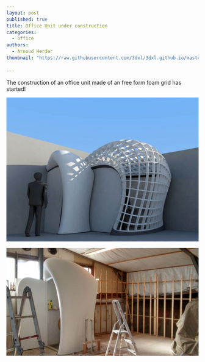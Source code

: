```yaml
---
layout: post
published: true
title: Office Unit under construction
categories:
  - office
authors:
  - Arnoud Herder
thumbnail: "https://raw.githubusercontent.com/3dxl/3dxl.github.io/master/photos/2014-06-08/02_1.midi.jpg"

---
```

The construction of an office unit made of an free form foam grid has started! 		

![](https://raw.githubusercontent.com/3dxl/3dxl.github.io/master/photos/2014-06-08/02_1.midi.jpg)


![](https://raw.githubusercontent.com/3dxl/3dxl.github.io/master/photos/2014-06-08/04_img_20140608_181504759_hdr.midi.jpg)
